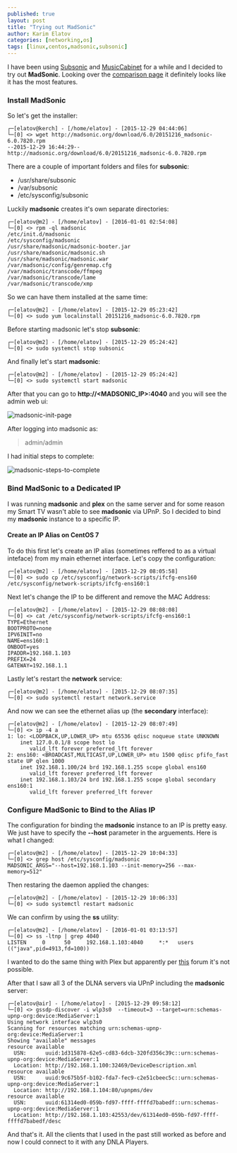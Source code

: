 ```yaml
---
published: true
layout: post
title: "Trying out MadSonic"
author: Karim Elatov
categories: [networking,os]
tags: [linux,centos,madsonic,subsonic]
---
```

I have been using [Subsonic](/2012/10/installing-subsonic-on-fedora-17/) and [MusicCabinet](/2013/02/installing-musiccabinet-on-top-of-subsonic/) for a while and I decided to try out **MadSonic**. Looking over the [comparison page](http://beta.madsonic.org/pages/compare.jsp) it definitely looks like it has the most features.

### Install MadSonic
So let's get the installer:

	┌─[elatov@kerch] - [/home/elatov] - [2015-12-29 04:44:06]
	└─[0] <> wget http://madsonic.org/download/6.0/20151216_madsonic-6.0.7820.rpm
	--2015-12-29 16:44:29--  http://madsonic.org/download/6.0/20151216_madsonic-6.0.7820.rpm

There are a couple of important folders and files for **subsonic**:

* /usr/share/subsonic
* /var/subsonic
* /etc/sysconfig/subsonic

Luckily **madsonic** creates it's own separate directories:

	┌─[elatov@m2] - [/home/elatov] - [2016-01-01 02:54:08]
	└─[0] <> rpm -ql madsonic
	/etc/init.d/madsonic
	/etc/sysconfig/madsonic
	/usr/share/madsonic/madsonic-booter.jar
	/usr/share/madsonic/madsonic.sh
	/usr/share/madsonic/madsonic.war
	/var/madsonic/config/genremap.cfg
	/var/madsonic/transcode/ffmpeg
	/var/madsonic/transcode/lame
	/var/madsonic/transcode/xmp

So we can have them installed at the same time:

	┌─[elatov@m2] - [/home/elatov] - [2015-12-29 05:23:42]
	└─[0] <> sudo yum localinstall 20151216_madsonic-6.0.7820.rpm

Before starting madsonic let's stop **subsonic**:

	┌─[elatov@m2] - [/home/elatov] - [2015-12-29 05:24:42]
	└─[0] <> sudo systemctl stop subsonic

And finally let's start **madsonic**:

	┌─[elatov@m2] - [/home/elatov] - [2015-12-29 05:24:42]
	└─[0] <> sudo systemctl start madsonic
	
After that you can go to **http://\<MADSONIC_IP\>:4040** and you will see the admin web ui:

![madsonic-init-page](https://dl.dropboxusercontent.com/u/24136116/blog_pics/madsonic-setup/madsonic-init-page.png)

After logging into madsonic as:

> admin/admin

I had initial steps to complete:

![madsonic-steps-to-complete](https://dl.dropboxusercontent.com/u/24136116/blog_pics/madsonic-setup/madsonic-steps-to-complete.png)
	
### Bind MadSonic to a Dedicated IP
I was running **madsonic** and **plex** on the same server and for some reason my Smart TV wasn't able to see **madsonic** via UPnP. So I decided to bind my **madsonic** instance to a specific IP. 

#### Create an IP Alias on CentOS 7

To do this first let's create an IP alias (sometimes reffered to as a virtual inteface) from my main ethernet interface. Let's copy the configuration:

	┌─[elatov@m2] - [/home/elatov] - [2015-12-29 08:05:58]
	└─[0] <> sudo cp /etc/sysconfig/network-scripts/ifcfg-ens160 /etc/sysconfig/network-scripts/ifcfg-ens160:1

Next let's change the IP to be different and remove the MAC Address:

	┌─[elatov@m2] - [/home/elatov] - [2015-12-29 08:08:08]
	└─[0] <> cat /etc/sysconfig/network-scripts/ifcfg-ens160:1
	TYPE=Ethernet
	BOOTPROTO=none
	IPV6INIT=no
	NAME=ens160:1
	ONBOOT=yes
	IPADDR=192.168.1.103
	PREFIX=24
	GATEWAY=192.168.1.1

Lastly let's restart the **network** service:

	┌─[elatov@m2] - [/home/elatov] - [2015-12-29 08:07:35]
	└─[0] <> sudo systemctl restart network.service

And now we can see the ethernet alias up (the **secondary** interface):

	┌─[elatov@m2] - [/home/elatov] - [2015-12-29 08:07:49]
	└─[0] <> ip -4 a
	1: lo: <LOOPBACK,UP,LOWER_UP> mtu 65536 qdisc noqueue state UNKNOWN
	    inet 127.0.0.1/8 scope host lo
	       valid_lft forever preferred_lft forever
	2: ens160: <BROADCAST,MULTICAST,UP,LOWER_UP> mtu 1500 qdisc pfifo_fast state UP qlen 1000
	    inet 192.168.1.100/24 brd 192.168.1.255 scope global ens160
	       valid_lft forever preferred_lft forever
	    inet 192.168.1.103/24 brd 192.168.1.255 scope global secondary ens160:1
	       valid_lft forever preferred_lft forever


### Configure MadSonic to Bind to the Alias IP

The configuration for binding the **madsonic** instance to an IP is pretty easy. We just have to specify the **--host** parameter in the arguements. Here is what I changed:

	┌─[elatov@m2] - [/home/elatov] - [2015-12-29 10:04:33]
	└─[0] <> grep host /etc/sysconfig/madsonic
	MADSONIC_ARGS="--host=192.168.1.103 --init-memory=256 --max-memory=512"

Then restaring the daemon applied the changes:

	┌─[elatov@m2] - [/home/elatov] - [2015-12-29 10:06:33]
	└─[0] <> sudo systemctl restart madsonic

We can confirm by using the **ss** utility:

	┌─[elatov@m2] - [/home/elatov] - [2016-01-01 03:13:57]
	└─[0] <> ss -ltnp | grep 4040
	LISTEN     0      50     192.168.1.103:4040     *:*   users (("java",pid=4913,fd=100))

I wanted to do the same thing with Plex but apparently per [this](https://forums.plex.tv/discussion/45480/bind-to-specific-interface-only/p2
) forum it's not possible.

After that I saw all 3 of the DLNA servers via UPnP including the **madsonic** server:

	┌─[elatov@air] - [/home/elatov] - [2015-12-29 09:58:12]
	└─[0] <> gssdp-discover -i wlp3s0  --timeout=3 --target=urn:schemas-upnp-org:device:MediaServer:1
	Using network interface wlp3s0
	Scanning for resources matching urn:schemas-upnp-org:device:MediaServer:1
	Showing "available" messages
	resource available
	  USN:      uuid:1d315878-62e5-cd83-6dcb-320fd356c39c::urn:schemas-upnp-org:device:MediaServer:1
	  Location: http://192.168.1.100:32469/DeviceDescription.xml
	resource available
	  USN:      uuid:9c675b5f-b102-fda7-fec9-c2e51cbeec5c::urn:schemas-upnp-org:device:MediaServer:1
	  Location: http://192.168.1.104:80/upnpms/dev
	resource available
	  USN:      uuid:61314ed0-059b-fd97-ffff-ffffd7babedf::urn:schemas-upnp-org:device:MediaServer:1
	  Location: http://192.168.1.103:42553/dev/61314ed0-059b-fd97-ffff-ffffd7babedf/desc

And that's it. All the clients that I used in the past still worked as before and now I could connect to it with any DNLA Players.
